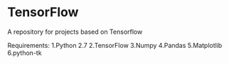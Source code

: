 # TensorFlow

A repository for projects based on Tensorflow

Requirements: 1.Python 2.7
              2.TensorFlow
              3.Numpy
              4.Pandas
              5.Matplotlib
              6.python-tk
